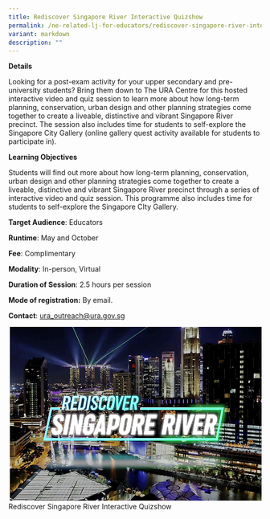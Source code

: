 ```yaml
---
title: Rediscover Singapore River Interactive Quizshow
permalink: /ne-related-lj-for-educators/rediscover-singapore-river-interactive-quizshow/
variant: markdown
description: ""
---
```

**Details**

Looking for a post-exam activity for your upper secondary and pre-university students? Bring them down to The URA Centre for this hosted interactive video and quiz session to learn more about how long-term planning, conservation, urban design and other planning strategies come together to create a liveable, distinctive and vibrant Singapore River precinct. The session also includes time for students to self-explore the Singapore City Gallery (online gallery quest activity available for students to participate in).

**Learning Objectives**

Students will find out more about how long-term planning, conservation, urban design and other planning strategies come together to create a liveable, distinctive and vibrant Singapore River precinct through a series of interactive video and quiz session. This programme also includes time for students to self-explore the Singapore CIty Gallery.

**Target Audience**: Educators

**Runtime**: May and October

**Fee**: Complimentary

**Modality**: In-person, Virtual

**Duration of Session**: 2.5 hours per session

**Mode of registration:** By email.

**Contact**: ura_outreach@ura.gov.sg

![](/images/rediscover%20singapore%20river%20interactive%20quizshow.png)
Rediscover Singapore River Interactive Quizshow